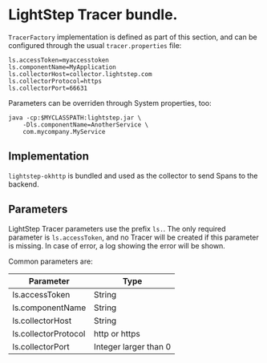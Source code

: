 # LightStep Tracer bundle.

`TracerFactory` implementation is defined as part of this section, and can be configured through the usual `tracer.properties` file:

```properties
ls.accessToken=myaccesstoken
ls.componentName=MyApplication
ls.collectorHost=collector.lightstep.com
ls.collectorProtocol=https
ls.collectorPort=66631
``` 

Parameters can be overriden through System properties, too:

```
java -cp:$MYCLASSPATH:lightstep.jar \
	-Dls.componentName=AnotherService \
	com.mycompany.MyService
```

## Implementation

`lightstep-okhttp` is bundled and used as the collector to send Spans to the backend.

## Parameters

LightStep Tracer parameters use the prefix `ls.`. The only required parameter is `ls.accessToken`, and no Tracer will be created if this parameter is missing. In case of error, a log showing the error will be shown.

Common parameters are:

|Parameter | Type|
|----------|-----|
|ls.accessToken | String|
|ls.componentName | String|
|ls.collectorHost | String|
|ls.collectorProtocol | http or https|
|ls.collectorPort | Integer larger than 0|
